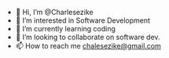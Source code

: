 - 👋 Hi, I’m @Charlesezike
- 👀 I’m interested in Software Development
- 🌱 I’m currently learning coding
- 💞️ I’m looking to collaborate on software dev.
- 📫 How to reach me chalesezike@gmail.com

<!---
Charlesezike/Charlesezike is a ✨ special ✨ repository because its `README.md` (this file) appears on your GitHub profile.
You can click the Preview link to take a look at your changes.
--->
